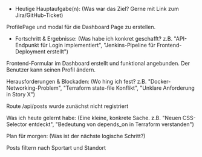 * Heutige Hauptaufgabe(n): (Was war das Ziel? Gerne mit Link zum Jira/GitHub-Ticket)

ProfilePage und modal für die Dashboard Page zu erstellen.

* Fortschritt & Ergebnisse: (Was habe ich konkret geschafft? z.B. "API-Endpunkt für Login implementiert", "Jenkins-Pipeline für Frontend-Deployment erstellt")

Frontend-Formular im Dashboard erstellt und funktional angebunden. Der Benutzer kann seinen Profil ändern.

Herausforderungen & Blockaden: (Wo hing ich fest? z.B. "Docker-Networking-Problem", "Terraform state-file Konflikt", "Unklare Anforderung in Story X")

Route /api/posts wurde zunächst nicht registriert 

Was ich heute gelernt habe: (Eine kleine, konkrete Sache. z.B. "Neuen CSS-Selector entdeckt", "Bedeutung von depends_on in Terraform verstanden")


Plan für morgen: (Was ist der nächste logische Schritt?)

Posts filtern nach Sportart und Standort

